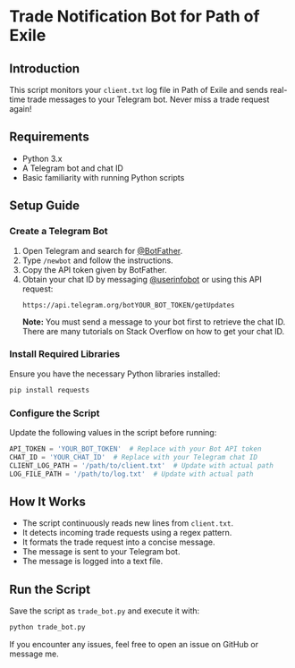 # Trade Notification Bot for Path of Exile

## Introduction

This script monitors your `client.txt` log file in Path of Exile and sends real-time trade messages to your Telegram bot. Never miss a trade request again!

## Requirements

- Python 3.x
- A Telegram bot and chat ID
- Basic familiarity with running Python scripts

## Setup Guide

### Create a Telegram Bot

1. Open Telegram and search for [@BotFather](https://t.me/BotFather).
2. Type `/newbot` and follow the instructions.
3. Copy the API token given by BotFather.
4. Obtain your chat ID by messaging [@userinfobot](https://t.me/useridinfobot) or using this API request:
   ```
   https://api.telegram.org/botYOUR_BOT_TOKEN/getUpdates
   ```
   **Note:** You must send a message to your bot first to retrieve the chat ID. There are many tutorials on Stack Overflow on how to get your chat ID.

### Install Required Libraries

Ensure you have the necessary Python libraries installed:

```sh
pip install requests
```

### Configure the Script

Update the following values in the script before running:

```python
API_TOKEN = 'YOUR_BOT_TOKEN'  # Replace with your Bot API token
CHAT_ID = 'YOUR_CHAT_ID'  # Replace with your Telegram chat ID
CLIENT_LOG_PATH = '/path/to/client.txt'  # Update with actual path
LOG_FILE_PATH = '/path/to/log.txt'  # Update with actual path
```

## How It Works

- The script continuously reads new lines from `client.txt`.
- It detects incoming trade requests using a regex pattern.
- It formats the trade request into a concise message.
- The message is sent to your Telegram bot.
- The message is logged into a text file.

## Run the Script

Save the script as `trade_bot.py` and execute it with:

```sh
python trade_bot.py
```

If you encounter any issues, feel free to open an issue on GitHub or message me.
